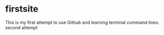 # firstsite
This is my first attempt to use Github and learning terminal command lines.
second attempt
